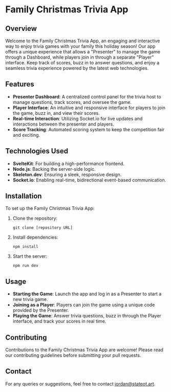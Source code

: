 # Family Christmas Trivia App

## Overview
Welcome to the Family Christmas Trivia App, an engaging and interactive way to enjoy trivia games with your family this holiday season! Our app offers a unique experience that allows a "Presenter" to manage the game through a Dashboard, while players join in through a separate "Player" interface. Keep track of scores, buzz in to answer questions, and enjoy a seamless trivia experience powered by the latest web technologies.

## Features
- **Presenter Dashboard**: A centralized control panel for the trivia host to manage questions, track scores, and oversee the game.
- **Player Interface**: An intuitive and responsive interface for players to join the game, buzz in, and view their scores.
- **Real-time Interaction**: Utilizing Socket.io for live updates and interactions between the presenter and players.
- **Score Tracking**: Automated scoring system to keep the competition fair and exciting.

## Technologies Used
- **SvelteKit**: For building a high-performance frontend.
- **Node.js**: Backing the server-side logic.
- **Skeleton.dev**: Ensuring a sleek, responsive design.
- **Socket.io**: Enabling real-time, bidirectional event-based communication.

## Installation
To set up the Family Christmas Trivia App:

1. Clone the repository:
   ```
   git clone [repository URL]
   ```
2. Install dependencies:
   ```
   npm install
   ```
3. Start the server:
   ```
   npm run dev
   ```

## Usage
- **Starting the Game**: Launch the app and log in as a Presenter to start a new trivia game.
- **Joining as a Player**: Players can join the game using a unique code provided by the Presenter.
- **Playing the Game**: Answer trivia questions, buzz in through the Player interface, and track your scores in real time.

## Contributing
Contributions to the Family Christmas Trivia App are welcome! Please read our contributing guidelines before submitting your pull requests.

## Contact
For any queries or suggestions, feel free to contact jordan@stateot.art.